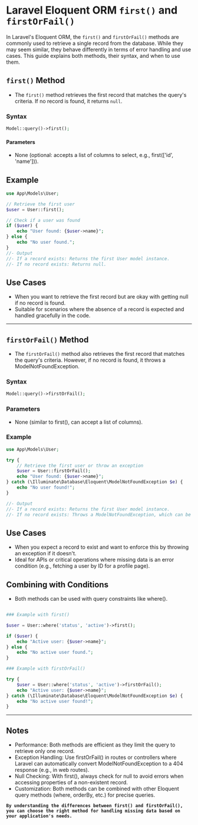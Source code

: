 # Laravel Eloquent ORM `first()` and `firstOrFail()` 

In Laravel's Eloquent ORM, the `first()` and `firstOrFail()` methods are commonly used to retrieve a single record from the database. While they may seem similar, they behave differently in terms of error handling and use cases. This guide explains both methods, their syntax, and when to use them.

## `first()` Method

- The `first()` method retrieves the first record that matches the query's criteria. If no record is found, it returns `null`.

### Syntax

```php
Model::query()->first();
```

#### Parameters
- None (optional: accepts a list of columns to select, e.g., first(['id', 'name'])).


## Example
```php
use App\Models\User;

// Retrieve the first user
$user = User::first();

// Check if a user was found
if ($user) {
    echo "User found: {$user->name}";
} else {
    echo "No user found.";
}
//- Output
//- If a record exists: Returns the first User model instance.
//- If no record exists: Returns null.

```
## Use Cases
- When you want to retrieve the first record but are okay with getting null if no record is found.
- Suitable for scenarios where the absence of a record is expected and handled gracefully in the code.

<hr>

## `firstOrFail()` Method

- The `firstOrFail()` method also retrieves the first record that matches the query's criteria. However, if no record is found, it throws a ModelNotFoundException.

### Syntax

```php
Model::query()->firstOrFail();
```

### Parameters
- None (similar to first(), can accept a list of columns).

### Example

```php
use App\Models\User;

try {
    // Retrieve the first user or throw an exception
    $user = User::firstOrFail();
    echo "User found: {$user->name}";
} catch (\Illuminate\Database\Eloquent\ModelNotFoundException $e) {
    echo "No user found!";
}

//- Output
//- If a record exists: Returns the first User model instance.
//- If no record exists: Throws a ModelNotFoundException, which can be caught in a try-catch block.
```

## Use Cases
- When you expect a record to exist and want to enforce this by throwing an exception if it doesn't.
- Ideal for APIs or critical operations where missing data is an error condition (e.g., fetching a user by ID for a profile page).


## Combining with Conditions
- Both methods can be used with query constraints like where().

```php

### Example with first()

$user = User::where('status', 'active')->first();

if ($user) {
    echo "Active user: {$user->name}";
} else {
    echo "No active user found.";
}

### Example with firstOrFail()

try {
    $user = User::where('status', 'active')->firstOrFail();
    echo "Active user: {$user->name}";
} catch (\Illuminate\Database\Eloquent\ModelNotFoundException $e) {
    echo "No active user found!";
}
```

<hr>

## Notes
- Performance: Both methods are efficient as they limit the query to retrieve only one record.
- Exception Handling: Use firstOrFail() in routes or controllers where Laravel can automatically convert ModelNotFoundException to a 404 response (e.g., in web routes).
- Null Checking: With first(), always check for null to avoid errors when accessing properties of a non-existent record.
- Customization: Both methods can be combined with other Eloquent query methods (where, orderBy, etc.) for precise queries.
  
**` By understanding the differences between first() and firstOrFail(), you can choose the right method for handling missing data based on your application's needs. `**
